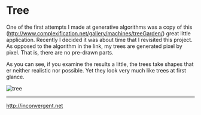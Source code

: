 Tree
=============

One of the first attempts I made at generative algorithms was a copy of this
(http://www.complexification.net/gallery/machines/treeGarden/) great little
application. Recently I decided it was about time that I revisited this
project. As opposed to the algorithm in the link, my trees are generated pixel
by pixel. That is, there are no pre-drawn parts.

As you can see, if you examine the results a little, the trees take shapes that
er neither realistic nor possible. Yet they look very much like trees at first
glance.

![tree](http://inconvergent.net/img/tree_c.jpg "tree")

-----------
http://inconvergent.net

